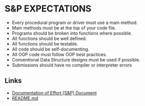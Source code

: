 # S&P EXPECTATIONS

* Every procedural program or driver must use a main method.
* Main methods must be at the top of your code file.
* Programs should be broken into functions where possible.
* All functions should be well defined.
* All functions should be testable.
* All code should be self-documenting.
* All OOP code must follow OOP best practices.
* Conventional Data Structure designs must be used if possible.
* Submissions should have no compiler or interpreter errors


## Links
* [Documentation of Effort (S&P) Document](https://github.com/gabegalindo24/CYBR_408_Final_Project/blob/main/docs/DOCUMENTATION.md)
* [README.md](https://github.com/gabegalindo24/CYBR_408_Final_Project/blob/main/README.md)

